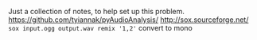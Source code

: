 Just a collection of notes, to help set up this problem.
https://github.com/tyiannak/pyAudioAnalysis/
http://sox.sourceforge.net/
`sox input.ogg output.wav remix '1,2'` convert to mono